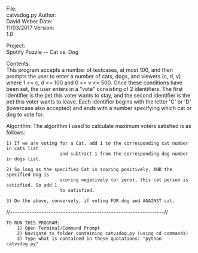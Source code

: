 File:       
	catvsdog.py
Author:     
	David Weber
Date:       
	11/03/2017
Version:    
	1.0

Project:	
	Spotify Puzzle -- Cat vs. Dog

Contents:   
	This program accepts a number of testcases, at most 100, and then prompts
	the user to enter a number of cats, dogs, and viewers (c, d, v) where 
	1 <= c, d <= 100  and  0 <= v <= 500. Once these conditions have been set,
	the user enters in a "vote" consisting of 2 identifiers. The first identifier
	is the pet this voter wants to stay, and the second identifier is the pet
	this voter wants to leave. Each identifier begins with the letter 'C' or 'D' 
	(lowercase also accepted) and ends with a number specifying which cat or dog 
	to vote for. 

Algorithm:	The algorithm I used to calculate maximum voters satisfied is as follows:

	1) If we are voting for a Cat, add 1 to the corresponding cat number in cats list
						and subtract 1 from the corresponding dog number in dogs list. 

	2) So long as the specified Cat is scoring positively, AND the specified Dog is 
						scoring negatively (or zero), this cat person is satisfied. So add 1 
						to satisfied.

	3) Do the above, conversely, if voting FOR dog and AGAINST cat.


//----------------------------------------------------------------//

	TO RUN THIS PROGRAM:
		1) Open Terminal/Command Prompt
		2) Navigate to folder containing catvsdog.py (using cd commands)
		3) Type what is contained in these quotations: "python catvsdog.py"
 


